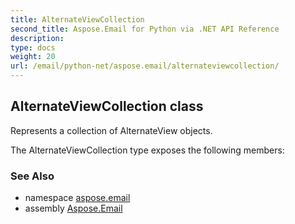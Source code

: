 ```yaml
---
title: AlternateViewCollection
second_title: Aspose.Email for Python via .NET API Reference
description: 
type: docs
weight: 20
url: /email/python-net/aspose.email/alternateviewcollection/
---
```


## AlternateViewCollection class

Represents a collection of AlternateView objects.

The AlternateViewCollection type exposes the following members:

### See Also

* namespace [aspose.email](/email/python-net/aspose.email/)
* assembly [Aspose.Email](/slides/python-net/)

